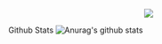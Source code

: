 <p align="center"> <img src="https://ibb.co/YLnpzqg">

Github Stats ![Anurag's github stats](https://github-readme-stats.vercel.app/api?username=ShellyScot&show_icons=true&theme=radical)<br> 
